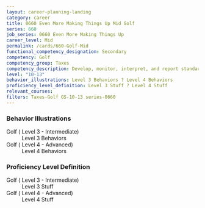 ```yaml
---
layout: career-planning-landing
category: career
title: 0660 Even More Making Things Up Mid Golf
series: 660
job_series: 0660 Even More Making Things Up
career_level: Mid
permalink: /cards/660-Golf-Mid
functional_competency_designation: Secondary
competency: Golf
competency_group: Taxes
competency_description: Develop, monitor, interpret, and report standardized processes/operations to ensure transparency and compliance with financial statutory, regulatory, and leadership guidance with the intent of promoting effectiveness and accountability.
level: "10-13"
behavior_illustrations: Level 3 Behaviors ? Level 4 Behaviors
proficiency_level_definition: Level 3 Stuff ? Level 4 Stuff
relevant_courses: 
filters: Taxes-Golf GS-10-13 series-0660
---
```


<div class="desktop:grid-col-6 margin-y-205">
  <div class="border-top-05 bg-white padding-2 shadow-5 height-full members-hover border-1px border-gray-30 border-top-orange radius-lg">
    <h3>Behavior Illustrations</h3>
    <dl class="text-base"><dt>Golf ( Level 3 - Intermediate)</dt><dd>Level 3 Behaviors</dd><dt>Golf ( Level 4 - Advanced)</dt><dd>Level 4 Behaviors</dd></dl>
  </div>
</div>
<div class="desktop:grid-col-6 margin-y-205">
  <div class="border-top-05 bg-white padding-2 shadow-5 height-full members-hover border-1px border-gray-30 border-top-orange radius-lg">
    <h3>Proficiency Level Definition</h3>
    <dl class="text-base"><dt>Golf ( Level 3 - Intermediate)</dt><dd>Level 3 Stuff</dd><dt>Golf ( Level 4 - Advanced)</dt><dd>Level 4 Stuff</dd></dl>
  </div>
</div>